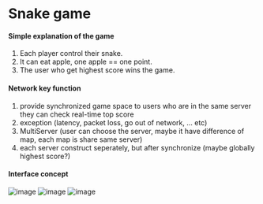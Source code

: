 # Snake game

#### Simple explanation of the game
1. Each player control their snake.
2. It can eat apple, one apple == one point.
3. The user who get highest score wins the game.

#### Network key function
1. provide synchronized game space to users who are in the same server
   they can check real-time top score
2. exception (latency, packet loss, go out of network, ... etc)
3. MultiServer (user can choose the server, maybe it have difference of map, each map is share same server)
4. each server construct seperately, but after synchronize (maybe globally highest score?)

#### Interface concept
![image](https://github.com/user-attachments/assets/0517e43e-92bd-4ef3-b129-a706521b89dd)
![image](https://github.com/user-attachments/assets/95bb805f-71ba-407d-88fc-5e20f860cba1)
![image](https://github.com/user-attachments/assets/6e64d75c-7eef-4d0e-9a38-d196ec31fee0)
